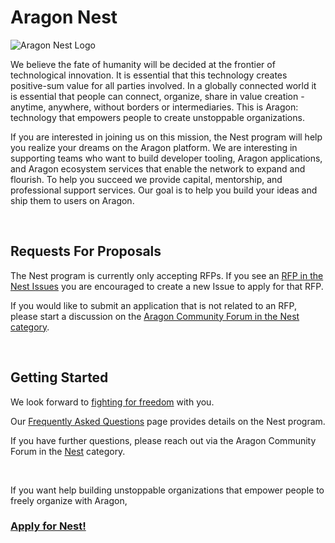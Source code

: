 # Aragon Nest

![Aragon Nest Logo](https://wiki.aragon.org/design/artwork/Nest/01.png)

We believe the fate of humanity will be decided at the frontier of technological innovation. It is essential that this technology creates positive-sum value for all parties involved. In a globally connected world it is essential that people can connect, organize, share in value creation - anytime, anywhere, without borders or intermediaries. This is Aragon: technology that empowers people to create unstoppable organizations.

If you are interested in joining us on this mission, the Nest program will help you realize your dreams on the Aragon platform. We are interesting in supporting teams who want to build developer tooling, Aragon applications, and Aragon ecosystem services that enable the network to expand and flourish. To help you succeed we provide capital, mentorship, and professional support services. Our goal is to help you build your ideas and ship them to users on Aragon.

<br>

## Requests For Proposals

The Nest program is currently only accepting RFPs. If you see an [RFP in the Nest Issues](https://github.com/aragon/nest/issues?q=is%3Aissue+is%3Aopen+label%3ARFP) you are encouraged to create a new Issue to apply for that RFP. 

If you would like to submit an application that is not related to an RFP, please start a discussion on the [Aragon Community Forum in the Nest category](https://forum.aragon.org/c/community/nest).

<br>

## Getting Started

We look forward to [fighting for freedom](https://github.com/aragon/AGPs/blob/master/AGPs/AGP-0.md) with you.

Our [Frequently Asked Questions](FAQ.md) page provides details on the Nest program.

If you have further questions, please reach out via the Aragon Community Forum in the [Nest](https://forum.aragon.org/c/community/nest) category.

<br>

If you want help building unstoppable organizations that empower people to freely organize with Aragon,

### [**Apply for Nest!**](https://github.com/temp-nestdao/nest/issues/new)

<br>
